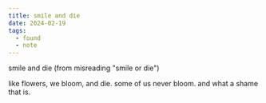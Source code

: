 ```yaml
---
title: smile and die
date: 2024-02-19
tags:
  - found
  - note
---
```


smile and die (from misreading "smile or die")

like flowers, we bloom, and die. some of us never bloom. and what a shame that is.
